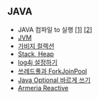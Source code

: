 ## JAVA

- JAVA 컴파일 to 실행 [\[1\]][compileToExecute] [\[2\]][compileToExecute2]
- [JVM][JVM]
- [가비지 컬렉션][GC]
- [Stack, Heap][stackHeap]
- [log4j 설정하기][log4jSetting]
- [쓰레드풀과 ForkJoinPool][ForkJoinPool]
- [Java Optional 바르게 쓰기](http://homoefficio.github.io/2019/10/03/Java-Optional-%EB%B0%94%EB%A5%B4%EA%B2%8C-%EC%93%B0%EA%B8%B0/)
- [Armeria Reactive](https://engineering.linecorp.com/ko/blog/reactive-streams-with-armeria-1/)

[compileToExecute]: https://github.com/HomoEfficio/dev-tips/blob/master/Back%20to%20the%20Essence%20-%20Java%20%EC%BB%B4%ED%8C%8C%EC%9D%BC%EC%97%90%EC%84%9C%20%EC%8B%A4%ED%96%89%EA%B9%8C%EC%A7%80%20-%20(1).md
[compileToExecute2]: https://github.com/HomoEfficio/dev-tips/blob/master/Back%20to%20the%20Essence%20-%20Java%20%EC%BB%B4%ED%8C%8C%EC%9D%BC%EC%97%90%EC%84%9C%20%EC%8B%A4%ED%96%89%EA%B9%8C%EC%A7%80%20-%20(2).md
[JVM]: http://asfirstalways.tistory.com/158
[GC]: https://yaboong.github.io/java/2018/06/09/java-garbage-collection/
[stackHeap]: https://yaboong.github.io/java/2018/05/26/java-memory-management/
[log4jSetting]: https://logging.apache.org/log4j/2.x/manual/configuration.html
[ForkJoinPool]: https://hamait.tistory.com/612
